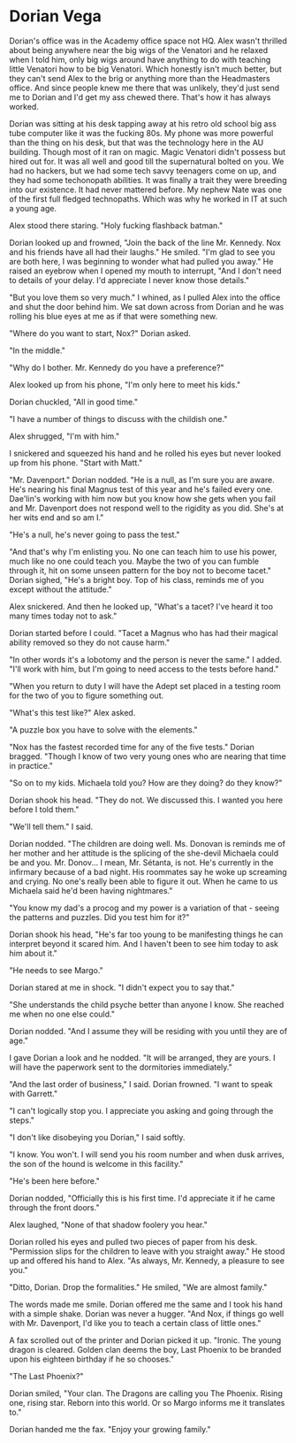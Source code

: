# Dorian Vega

Dorian's office was in the Academy office space not HQ.  Alex wasn't thrilled about being anywhere near the big wigs of the Venatori and he relaxed when I told him, only big wigs around have anything to do with teaching little Venatori how to be big Venatori.  Which honestly isn't much better, but they can't send Alex to the brig or anything more than the Headmasters office.  And since people knew me there that was unlikely, they'd just send me to Dorian and I'd get my ass chewed there.  That's how it has always worked.  

Dorian was sitting at his desk tapping away at his retro old school big ass tube computer like it was the fucking 80s.  My phone was more powerful than the thing on his desk, but that was the technology here in the AU building.  Though most of it ran on magic.  Magic Venatori didn't possess but hired out for.  It was all well and good till the supernatural bolted on you.  We had no hackers, but we had some tech savvy teenagers come on up, and they had some techonopath abilities.  It was finally a trait they were breeding into our existence.  It had never mattered before.  My nephew Nate was one of the first full fledged technopaths.  Which was why he worked in IT at such a young age.

Alex stood there staring.  "Holy fucking flashback batman."

Dorian looked up and frowned, "Join the back of the line Mr. Kennedy.  Nox and his friends have all had their laughs."  He smiled.  "I'm glad to see you are both here, I was beginning to wonder what had pulled you away."  He raised an eyebrow when I opened my mouth to interrupt, "And I don't need to details of your delay.  I'd appreciate I never know those details."

"But you love them so very much."  I whined, as I pulled Alex into the office and shut the door behind him.  We sat down across from Dorian and he was rolling his blue eyes at me as if that were something new.

"Where do you want to start, Nox?"  Dorian asked.

"In the middle."

"Why do I bother.  Mr. Kennedy do you have a preference?"

Alex looked up from his phone, "I'm only here to meet his kids."

Dorian chuckled, "All in good time."

"I have a number of things to discuss with the childish one."

Alex shrugged, "I'm with him."

I snickered and squeezed his hand and he rolled his eyes but never looked up from his phone.  "Start with Matt."

"Mr. Davenport."  Dorian nodded.  "He is a null, as I'm sure you are aware.  He's nearing his final Magnus test of this year and he's failed every one.  Dae'lin's working with him now but you know how she gets when you fail and Mr. Davenport does not respond well to the rigidity as you did.  She's at her wits end and so am I."

"He's a null, he's never going to pass the test."

"And that's why I'm enlisting you.  No one can teach him to use his power, much like no one could teach you.  Maybe the two of you can fumble through it, hit on some unseen pattern for the boy not to become tacet."  Dorian sighed, "He's a bright boy. Top of his class, reminds me of you except without the attitude."  

Alex snickered.  And then he looked up, "What's a tacet? I've heard it too many times today not to ask."

Dorian started before I could.  "Tacet a Magnus who has had their magical ability removed so they do not cause harm."

"In other words it's a lobotomy and the person is never the same." I added.  "I'll work with him, but I'm going to need access to the tests before hand."

"When you return to duty I will have the Adept set placed in a testing room for the two of you to figure something out.

"What's this test like?"  Alex asked.

"A puzzle box you have to solve with the elements."

"Nox has the fastest recorded time for any of the five tests."  Dorian bragged.  "Though I know of two very young ones who are nearing that time in practice."

"So on to my kids.  Michaela told you?  How are they doing? do they know?"

Dorian shook his head.  "They do not.  We discussed this.  I wanted you here before I told them."

"We'll tell them."  I said.

Dorian nodded.  "The children are doing well.  Ms. Donovan is reminds me of her mother and her attitude is the splicing of the she-devil Michaela could be and you.  Mr. Donov... I mean, Mr. Sétanta, is not.  He's currently in the infirmary because of a bad night.  His roommates say he woke up screaming and crying.  No one's really been able to figure it out.  When he came to us Michaela said he'd been having nightmares."

"You know my dad's a procog and my power is a variation of that - seeing the patterns and puzzles.  Did you test him for it?"

Dorian shook his head, "He's far too young to be manifesting things he can interpret beyond it scared him.  And I haven't been to see him today to ask him about it."

"He needs to see Margo."

Dorian stared at me in shock.  "I didn't expect you to say that."

"She understands the child psyche better than anyone I know.  She reached me when no one else could."

Dorian nodded.  "And I assume they will be residing with you until they are of age."

I gave Dorian a look and he nodded.  "It will be arranged, they are yours.  I will have the paperwork sent to the dormitories immediately."

"And the last order of business,"  I said.  Dorian frowned.  "I want to speak with Garrett."

"I can't logically stop you.  I appreciate you asking and going through the steps."

"I don't like disobeying you Dorian,"  I said softly.

"I know.  You won't.  I will send you his room number and when dusk arrives, the son of the hound is welcome in this facility."

"He's been here before."

Dorian nodded, "Officially this is his first time.  I'd appreciate it if he came through the front doors."

Alex laughed, "None of that shadow foolery you hear."

Dorian rolled his eyes and pulled two pieces of paper from his desk.  "Permission slips for the children to leave with you straight away."  He stood up and offered his hand to Alex.  "As always, Mr. Kennedy, a pleasure to see you."

"Ditto, Dorian.  Drop the formalities."  He smiled, "We are almost family."

The words made me smile.  Dorian offered me the same and I took his hand with a simple shake.  Dorian was never a hugger.  "And Nox, if things go well with Mr. Davenport, I'd like you to teach a certain class of little ones." 

A fax scrolled out of the printer and Dorian picked it up.  "Ironic.  The young dragon is cleared.  Golden clan deems the boy, Last Phoenix to be branded upon his eighteen birthday if he so chooses."

"The Last Phoenix?"

Dorian smiled, "Your clan.  The Dragons are calling you The Phoenix.  Rising one, rising star. Reborn into this world.  Or so Margo informs me it translates to."

Dorian handed me the fax.  "Enjoy your growing family."



